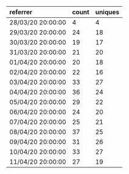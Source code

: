 | referrer          | count | uniques |
| :---------------- | :---- | :------ |
| 28/03/20 20:00:00 | 4     | 4       |
| 29/03/20 20:00:00 | 24    | 18      |
| 30/03/20 20:00:00 | 19    | 17      |
| 31/03/20 20:00:00 | 21    | 20      |
| 01/04/20 20:00:00 | 20    | 18      |
| 02/04/20 20:00:00 | 22    | 16      |
| 03/04/20 20:00:00 | 33    | 27      |
| 04/04/20 20:00:00 | 36    | 24      |
| 05/04/20 20:00:00 | 29    | 22      |
| 06/04/20 20:00:00 | 24    | 20      |
| 07/04/20 20:00:00 | 25    | 21      |
| 08/04/20 20:00:00 | 37    | 25      |
| 09/04/20 20:00:00 | 31    | 26      |
| 10/04/20 20:00:00 | 33    | 27      |
| 11/04/20 20:00:00 | 27    | 19      |